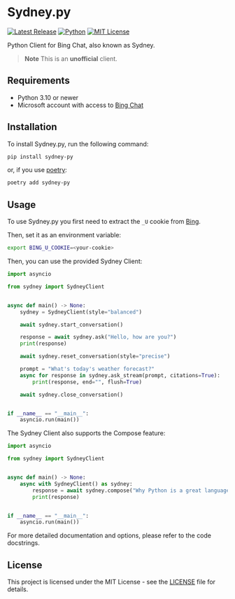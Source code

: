 # Sydney.py

[![Latest Release](https://img.shields.io/github/v/release/vsakkas/sydney.py.svg)](https://github.com/vsakkas/sydney.py/releases/tag/v0.8.0)
[![Python](https://img.shields.io/badge/python-3.10+-blue.svg)](https://www.python.org/downloads/)
[![MIT License](https://img.shields.io/badge/license-MIT-blue)](https://github.com/vsakkas/sydney.py/blob/master/LICENSE)

Python Client for Bing Chat, also known as Sydney.

> **Note**
> This is an **unofficial** client.

## Requirements

- Python 3.10 or newer
- Microsoft account with access to [Bing Chat](https://bing.com/chat)

## Installation

To install Sydney.py, run the following command:

```bash
pip install sydney-py
```

or, if you use [poetry](https://python-poetry.org/):

```bash
poetry add sydney-py
```

## Usage

To use Sydney.py you first need to extract the `_U` cookie from [Bing](https://bing.com).

Then, set it as an environment variable:

```bash
export BING_U_COOKIE=<your-cookie>
```

Then, you can use the provided Sydney Client:

```python
import asyncio

from sydney import SydneyClient


async def main() -> None:
    sydney = SydneyClient(style="balanced")

    await sydney.start_conversation()

    response = await sydney.ask("Hello, how are you?")
    print(response)

    await sydney.reset_conversation(style="precise")

    prompt = "What's today's weather forecast?"
    async for response in sydney.ask_stream(prompt, citations=True):
        print(response, end="", flush=True)

    await sydney.close_conversation()


if __name__ == "__main__":
    asyncio.run(main())
```

The Sydney Client also supports the Compose feature:

```python
import asyncio

from sydney import SydneyClient


async def main() -> None:
    async with SydneyClient() as sydney:
        response = await sydney.compose("Why Python is a great language", format="ideas")
        print(response)


if __name__ == "__main__":
    asyncio.run(main())
```

For more detailed documentation and options, please refer to the code docstrings.

## License

This project is licensed under the MIT License - see the [LICENSE](https://github.com/vsakkas/sydney.py/blob/master/LICENSE) file for details.
